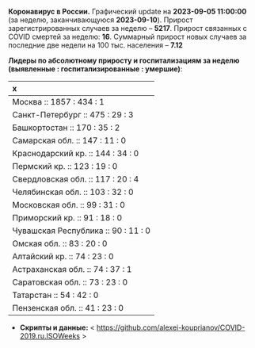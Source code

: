 **Коронавирус в России.** Графический update на **2023-09-05 11:00:00**
(за неделю, заканчивающуюся **2023-09-10**). Прирост зарегистрированных
случаев за неделю – **5217**. Прирост связанных с COVID смертей за
неделю: **16**. Суммарный прирост новых случаев за последние две недели
на 100 тыс. населения – **7.12**

**Лидеры по абсолютному приросту и госпитализациям за неделю (выявленные
: госпитализированные : умершие)**:

<table>
<thead>
<tr class="header">
<th style="text-align: left;">x</th>
</tr>
</thead>
<tbody>
<tr class="odd">
<td style="text-align: left;">Москва :: 1857 : 434 : 1</td>
</tr>
<tr class="even">
<td style="text-align: left;">Санкт-Петербург :: 475 : 29 : 3</td>
</tr>
<tr class="odd">
<td style="text-align: left;">Башкортостан :: 170 : 35 : 2</td>
</tr>
<tr class="even">
<td style="text-align: left;">Самарская обл. :: 147 : 11 : 0</td>
</tr>
<tr class="odd">
<td style="text-align: left;">Краснодарский кр. :: 144 : 34 : 0</td>
</tr>
<tr class="even">
<td style="text-align: left;">Пермский кр. :: 123 : 19 : 0</td>
</tr>
<tr class="odd">
<td style="text-align: left;">Свердловская обл. :: 117 : 20 : 4</td>
</tr>
<tr class="even">
<td style="text-align: left;">Челябинская обл. :: 103 : 32 : 0</td>
</tr>
<tr class="odd">
<td style="text-align: left;">Московская обл. :: 99 : 31 : 0</td>
</tr>
<tr class="even">
<td style="text-align: left;">Приморский кр. :: 91 : 18 : 0</td>
</tr>
<tr class="odd">
<td style="text-align: left;">Чувашская Республика :: 90 : 11 : 0</td>
</tr>
<tr class="even">
<td style="text-align: left;">Омская обл. :: 83 : 20 : 0</td>
</tr>
<tr class="odd">
<td style="text-align: left;">Алтайский кр. :: 74 : 23 : 0</td>
</tr>
<tr class="even">
<td style="text-align: left;">Астраханская обл. :: 74 : 37 : 1</td>
</tr>
<tr class="odd">
<td style="text-align: left;">Саратовская обл. :: 73 : 23 : 0</td>
</tr>
<tr class="even">
<td style="text-align: left;">Татарстан :: 54 : 42 : 0</td>
</tr>
<tr class="odd">
<td style="text-align: left;">Пензенская обл. :: 41 : 23 : 0</td>
</tr>
</tbody>
</table>

-   **Cкрипты и данные:** &lt;
    <https://github.com/alexei-kouprianov/COVID-2019.ru.ISOWeeks> &gt;
